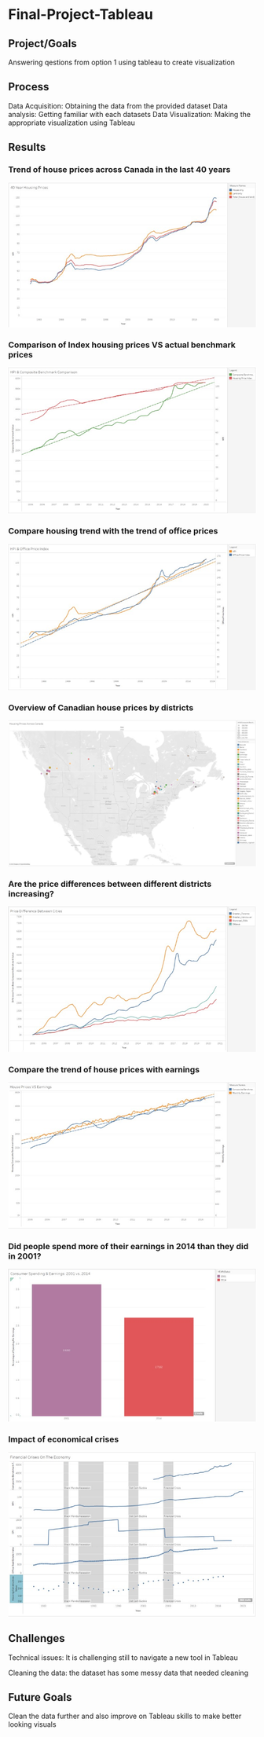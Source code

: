 # Final-Project-Tableau

## Project/Goals
Answering qestions from option 1 using tableau to create visualization

## Process
Data Acquisition: Obtaining the data from the provided dataset
Data analysis: Getting familiar with each datasets
Data Visualization: Making the appropriate visualization using Tableau

## Results
### Trend of house prices across Canada in the last 40 years
![Screenshot](Screenshots/Picture1.jpg)

### Comparison of Index housing prices VS actual benchmark prices
![Screenshot](Screenshots/Picture2.jpg)

### Compare housing trend with the trend of office prices
![Screenshot](Screenshots/Picture3.jpg)

### Overview of Canadian house prices by districts
![Screenshot](Screenshots/Picture4.jpg)

### Are the price differences between different districts increasing?
![Screenshot](Screenshots/Picture5.jpg)

### Compare the trend of house prices with earnings
![Screenshot](Screenshots/Picture6.jpg)

### Did people spend more of their earnings in 2014 than they did in 2001?
![Screenshot](Screenshots/Picture7.jpg)

### Impact of economical crises
![Screenshot](Screenshots/Picture8.jpg)


## Challenges 
Technical issues: It is challenging still to navigate a new tool in Tableau 

Cleaning the data: the dataset has some messy data that needed cleaning 

## Future Goals
Clean the data further and also improve on Tableau skills to make better looking visuals
